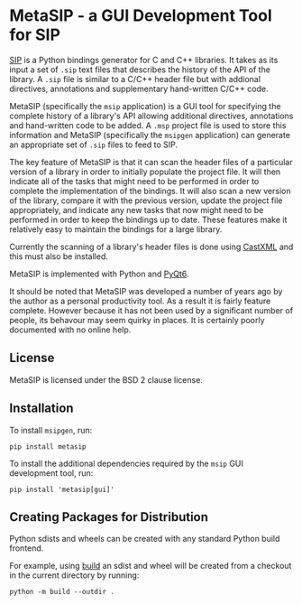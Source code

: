 # MetaSIP - a GUI Development Tool for SIP


[SIP](https://pypi.org/project/sip/) is a Python bindings generator for C and
C++ libraries.  It takes as its input a set of `.sip` text files that describes
the history of the API of the library.  A `.sip` file is similar to a C/C++
header file but with addional directives, annotations and supplementary
hand-written C/C++ code.

MetaSIP (specifically the `msip` application) is a GUI tool for specifying the
complete history of a library's API allowing additional directives, annotations
and hand-written code to be added.  A `.msp` project file is used to store this
information and MetaSIP (specifically the `msipgen` application) can generate
an appropriate set of `.sip` files to feed to SIP.

The key feature of MetaSIP is that it can scan the header files of a particular
version of a library in order to initially populate the project file.  It will
then indicate all of the tasks that might need to be performed in order to
complete the implementation of the bindings.  It will also scan a new version
of the library, compare it with the previous version, update the project file
appropriately, and indicate any new tasks that now might need to be performed
in order to keep the bindings up to date.  These features make it relatively
easy to maintain the bindings for a large library.

Currently the scanning of a library's header files is done using
[CastXML](https://github.com/CastXML/CastXML) and this must also be installed.

MetaSIP is implemented with Python and
[PyQt6](https://pypi.org/project/PyQt6/).

It should be noted that MetaSIP was developed a number of years ago by the
author as a personal productivity tool.  As a result it is fairly feature
complete.  However because it has not been used by a significant number of
people, its behavour may seem quirky in places.  It is certainly poorly
documented with no online help.


## License

MetaSIP is licensed under the BSD 2 clause license.


## Installation

To install `msipgen`, run:

    pip install metasip

To install the additional dependencies required by the `msip` GUI development
tool, run:

    pip install 'metasip[gui]'


## Creating Packages for Distribution

Python sdists and wheels can be created with any standard Python build
frontend.

For example, using [build](https://pypi.org/project/build/) an sdist and wheel
will be created from a checkout in the current directory by running:

    python -m build --outdir .
